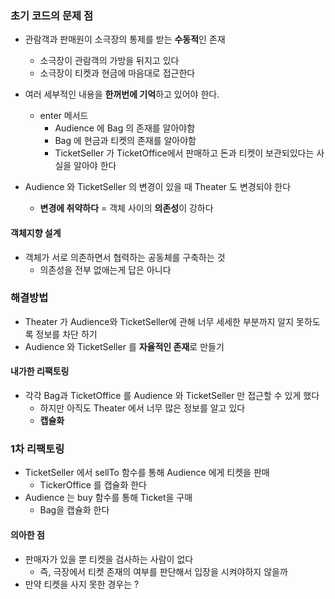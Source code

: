 ### 초기 코드의 문제 점 

- 관람객과 판매원이 소극장의 통제를 받는 **수동적**인 존재
	- 소극장이 관람객의 가방을 뒤지고 있다
	- 소극장이 티켓과 현금에 마음대로 접근한다

- 여러 세부적인 내용을 **한꺼번에 기억**하고 있어야 한다.
	- enter 메서드
		- Audience 에 Bag 의 존재를 알아야함
		- Bag 에 현금과 티켓의 존재를 알아야함
		- TicketSeller 가 TicketOffice에서 판매하고 돈과 티켓이 보관되있다는 사실을 알아야 한다 

- Audience 와 TicketSeller 의 변경이 있을 때 Theater 도 변경되야 한다
	- **변경에 취약하다** = 객체 사이의 **의존성**이 강하다

#### 객체지향 설계

- 객체가 서로 의존하면서 협력하는 공동체를 구축하는 것
	- 의존성을 전부 없애는게 답은 아니다

### 해결방법

- Theater 가 Audience와 TicketSeller에 관해 너무 세세한 부분까지 알지 못하도록 정보를 차단 하기
- Audience 와 TicketSeller 를 **자율적인 존재**로 만들기

#### 내가한 리팩토링

- 각각 Bag과 TicketOffice 를 Audience 와 TicketSeller 만 접근할 수 있게 했다
	- 하지만 아직도 Theater 에서 너무 많은 정보를 알고 있다
	- **캡슐화**

### 1차 리팩토링

- TicketSeller 에서 sellTo 함수를 통해 Audience 에게 티켓을 판매
	- TickerOffice 를 캡슐화 한다
- Audience 는 buy 함수를 통해 Ticket을 구매
	- Bag을 캡슐화 한다

#### 의아한 점

- 판매자가 있을 뿐 티켓을 검사하는 사람이 없다
	 - 즉, 극장에서 티켓 존재의 여부를 판단해서 입장을 시켜야하지 않을까
- 만약 티켓을 사지 못한 경우는 ?


